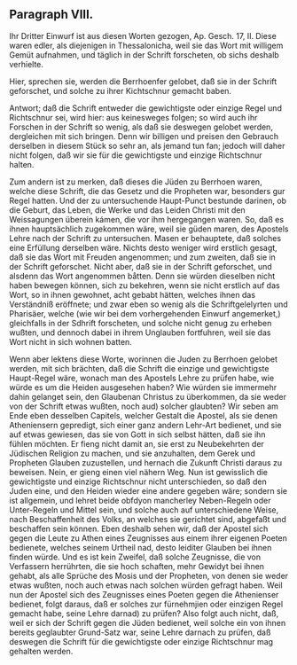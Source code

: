 <!-- Seite 137 -->
Paragraph VIII.
---------------

Ihr Dritter Einwurf ist aus diesen Worten
gezogen, Ap. Gesch. 17, II. Diese waren edler,
als diejenigen in Thessalonicha, weil sie das Wort mit
willigem Gemüt aufnahmen, und täglich in der
Schrift forscheten, ob sichs deshalb verhielte.

Hier, sprechen sie, werden die Berrhoenfer gelobet,
daß sie in der Schrift geforschet, und solche zu
ihrer Kichtschnur gemacht baben.

Antwort; daß die Schrift entweder die gewichtigste
oder einzige Regel und Richtschnur sei, wird hier:
aus keinesweges folgen; so wird auch ihr Forschen in
der Schrift so wenig, als daß sie deswegen gelobet
werden, dergleichen mit sich bringen. Denn wir billigen
und preisen den Gebrauch derselben in diesem
Stück so sehr an, als jemand tun fan; jedoch will
daher nicht folgen, daß wir sie für die gewichtigste und
einzige Richtschnur halten.

Zum andern ist zu merken, daß dieses die Jüden zu
Berrhoen waren, welche diese Schrift, die das Gesetz
und die Propheten war, besonders gur Regel hatten.
Und der zu untersuchende Haupt-Punct bestunde darinen,
ob die Geburt, das Leben, die Werke und das Leiden
Christi mit den Weissagungen überein kámen, die
vor ihm hergegangen waren. So, daß es ihnen hauptsächlich
zugekommen wäre, weil sie güden maren, des
Apostels Lehre nach der Schrift zu untersuchen. Masen
er behauptete, daß solches eine Erfüllung derselben
wäre. Nichts desto weniger wird erstlich gesagt, daß
sie das Wort mit Freuden angenommen; und zum
zweiten, daß sie in der Schrift geforschet. Nicht aber,
daß sie in der Schrift geforschet, und alsdenn das Wort
angenommen båtten. Denn sie würden dieselben nicht
haben bewegen können, sich zu bekehren, wenn sie nicht
erstlich auf das Wort, so in ihnen gewohnet, acht gebabt<!-- Seite 138 -->
hätten, welches ihnen das Verständniß eröffnete;
und zwar eben so wenig als die Schriftgelelyrten und
Pharisäer, welche (wie wir bei dem vorhergehenden
Einwurf angemerket,) gleichfalls in der Sdhrift forscheten,
und solche nicht genug zu erheben wußten, und dennoch
dabei in ihrem Unglauben fortfuhren, weil sie
das Wort nicht in sich wohnen batten.

Wenn aber lektens diese Worte, worinnen die Juden
zu Berrhoen gelobet werden, mit sich brächten, daß
die Schrift die einzige und gewichtigste Haupt-Regel
wäre, wonach man des Apostels Lehre zu prüfen habe,
wie würde es um die Heiden ausgesehen haben? Wie
würden sie immermehr dahin gelanget sein, den Glaubenan
Christus zu überkommen, da sie weder von der
Schrift etwas wußten, noch aud) solcher glaubten?
Wir seben am Ende eben desselben Capitels, welcher
Gestalt die Apostel, als sie denen Atheniensern gepredigt,
sich einer ganz andern Lehr-Art bedienet, und sie auf
etwas gewiesen, das sie von Gott in sich selbst hätten,
daß sie ihn fühlen möchten. Er fieng nicht damit
an, sie erst zu Neubekehrten der Jüdischen Religion zu
machen, und sie anzuhalten, dem Gerek und Propheten
Glauben zuzustellen, und hernach die Zukunft Christi
daraus zu beweisen. Nein, er gieng einen viel nähern
Weg. Nun ist gewisslich die gewichtigste und einzige
Richtschnur nicht unterschieden, so daß den Juden eine,
und den Heiden wieder eine andere gegeben wäre; sondern
sie ist allgemein, und lehret beide obfdyon mancherley
Neben-Regeln oder Unter-Regeln und Mittel
sein, und solche auch auf unterschiedene Weise, nach
Beschaffenheit des Volks, an welches sie gerichtet sind,
abgefaßt und beschaffen sein können. Eben deshalb sehen
wir, daß der Apostel sich gegen die Leute zu Athen eines
Zeugnisses aus einem ihrer eigenen Poeten bedienete,
welches seinem Urtheil nad, desto leiditer Glauben bei
ihnen finden würde. Und es ist kein Zweifel, daß solche<!-- Seite 139 -->
Zeugnisse, die von Verfassern herrührten, die sie hoch
schaften, mehr Gewidyt bei ihnen gehabt, als alle
Sprüche des Mosis und der Propheten, von denen sie
weder etwas wußten, noch auch etwas nach solchen
würden gefragt haben. Weil nun der Apostel sich des
Zeugnisses eines Poeten gegen die Athenienser bedienet,
folgt daraus, daß er solches zur fürnehmjien oder einzigen
Regel gemacht habe, seine Lehre darnad) zu prüfen?
Also folgt auch nicht, daß, weil er sich der
Schrift gegen die Jüden bedienet, weil solche ein von
ihnen bereits geglaubter Grund-Satz war, seine Lehre
darnach zu prüfen, daß deswegen die Schrift für die
gewichtigste oder einzige Richtschnur mag gehalten werden.

